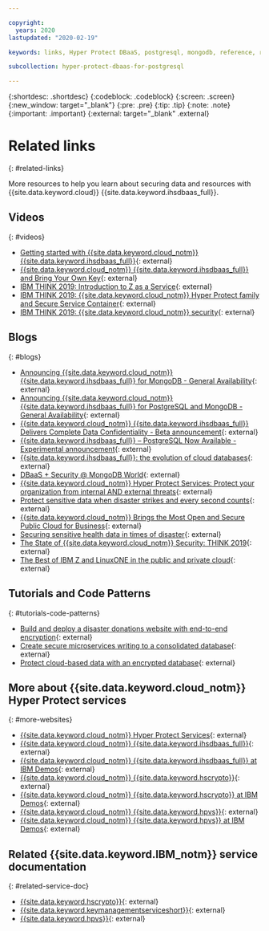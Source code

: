```yaml
---

copyright:
  years: 2020
lastupdated: "2020-02-19"

keywords: links, Hyper Protect DBaaS, postgresql, mongodb, reference, related information, related topics, related links, blogs, videos

subcollection: hyper-protect-dbaas-for-postgresql

---
```


{:shortdesc: .shortdesc}
{:codeblock: .codeblock}
{:screen: .screen}
{:new_window: target="_blank"}
{:pre: .pre}
{:tip: .tip}
{:note: .note}
{:important: .important}
{:external: target="_blank" .external}

# Related links
{: #related-links}

More resources to help you learn about securing data and resources with {{site.data.keyword.cloud}} {{site.data.keyword.ihsdbaas_full}}.

## Videos
{: #videos}

- [Getting started with {{site.data.keyword.cloud_notm}} {{site.data.keyword.ihsdbaas_full}}](https://youtu.be/YzQdszTI4Zg){: external}
- [{{site.data.keyword.cloud_notm}} {{site.data.keyword.ihsdbaas_full}} and Bring Your Own Key](https://youtu.be/DwD_PFXjROM){: external}
- [IBM THINK 2019: Introduction to Z as a Service](https://www.ibm.com/events/think/watch/replay/120157283/){: external}
- [IBM THINK 2019: {{site.data.keyword.cloud_notm}} Hyper Protect family and Secure Service Container](https://www.ibm.com/events/think/watch/replay/120171746/){: external}
- [IBM THINK 2019: {{site.data.keyword.cloud_notm}} security](https://www.ibm.com/events/think/watch/replay/120118486/){: external}

## Blogs
{: #blogs}

- [Announcing {{site.data.keyword.cloud_notm}} {{site.data.keyword.ihsdbaas_full}} for MongoDB - General Availability](https://www.ibm.com/blogs/systems/announcing-ibm-cloud-hyper-protect-dbaas-for-mongodb/){: external}
- [Announcing {{site.data.keyword.cloud_notm}} {{site.data.keyword.ihsdbaas_full}} for PostgreSQL and MongoDB - General Availability](https://www.ibm.com/cloud/blog/announcements/announcing-ibm-cloud-hyper-protect-dbaas-postgresql-and-mongodb){: external}
- [{{site.data.keyword.cloud_notm}} {{site.data.keyword.ihsdbaas_full}} Delivers Complete Data Confidentiality - Beta announcement](https://www.ibm.com/cloud/blog/announcements/ibm-cloud-hyper-protect-dbaas-delivers-complete-data-confidentiality){: external}
- [{{site.data.keyword.ihsdbaas_full}} – PostgreSQL Now Available - Experimental announcement](https://www.ibm.com/cloud/blog/announcements/hyper-protect-dbaas-postgresql-now-available){: external}
- [{{site.data.keyword.ihsdbaas_full}}: the evolution of cloud databases](https://www.ibm.com/blogs/systems/hyper-protect-dbaas-evolution-cloud-databases/){: external}
- [DBaaS + Security @ MongoDB World](https://www.ibm.com/blogs/systems/dbaas-security-mongodb-world/){: external}
- [{{site.data.keyword.cloud_notm}} Hyper Protect Services: Protect your organization from internal AND external threats](https://developer.ibm.com/technologies/security/blogs/hyper-protect-services-protect-your-org-from-internal-and-external-threats){: external}
- [Protect sensitive data when disaster strikes and every second counts](https://developer.ibm.com/blogs/keep-your-data-secure-when-disaster-strikes/){: external}
- [{{site.data.keyword.cloud_notm}} Brings the Most Open and Secure Public Cloud for Business](https://www.ibm.com/cloud/blog/announcing-new-public-cloud-capabilities){: external}
- [Securing sensitive health data in times of disaster](https://developer.ibm.com/blogs/tech-times-disaster/){: external}
- [The State of {{site.data.keyword.cloud_notm}} Security: THINK 2019](https://www.ibm.com/cloud/blog/cloud-security-right){: external}
- [The Best of IBM Z and LinuxONE in the public and private cloud](https://www.ibm.com/blogs/systems/the-best-of-ibm-z-and-linuxone-in-the-public-and-private-cloud/){: external}

## Tutorials and Code Patterns
{: #tutorials-code-patterns}

- [Build and deploy a disaster donations website with end-to-end encryption](https://developer.ibm.com/patterns/systems-create-a-secure-disaster-donations-website/){: external}
- [Create secure microservices writing to a consolidated database](https://developer.ibm.com/patterns/create-a-secured-microservices-and-deploy-it-to-a-consolidated-database/){: external}
- [Protect cloud-based data with an encrypted database](https://developer.ibm.com/tutorials/hyper-protect-your-data/){: external}

## More about {{site.data.keyword.cloud_notm}} Hyper Protect services
{: #more-websites}

- [{{site.data.keyword.cloud_notm}} Hyper Protect Services](https://www.ibm.com/cloud/hyper-protect-services){: external}
- [{{site.data.keyword.cloud_notm}} {{site.data.keyword.ihsdbaas_full}}](https://www.ibm.com/cloud/hyper-protect-dbaas){: external}
- [{{site.data.keyword.cloud_notm}} {{site.data.keyword.ihsdbaas_full}} at IBM Demos](https://www.ibm.com/demos/collection/IBM-Cloud-Hyper-Protect-DBaaS/){: external}
- [{{site.data.keyword.cloud_notm}} {{site.data.keyword.hscrypto}}](https://www.ibm.com/cloud/hyper-protect-crypto){: external}
- [{{site.data.keyword.cloud_notm}} {{site.data.keyword.hscrypto}} at IBM Demos](https://www.ibm.com/demos/collection/IBM-Cloud-Hyper-Protect-Crypto-Services/?lc=null){: external}
- [{{site.data.keyword.cloud_notm}} {{site.data.keyword.hpvs}}](https://www.ibm.com/cloud/hyper-protect-virtual-servers){: external}
- [{{site.data.keyword.cloud_notm}} {{site.data.keyword.hpvs}} at IBM Demos](https://www.ibm.com/demos/collection/IBM-Cloud-Hyper-Protect-Virtual-Server/){: external}

## Related {{site.data.keyword.IBM_notm}} service documentation
{: #related-service-doc}

- [{{site.data.keyword.hscrypto}}](/docs/hs-crypto){: external}
- [{{site.data.keyword.keymanagementserviceshort}}](/docs/key-protect){: external}
- [{{site.data.keyword.hpvs}}](/docs/hp-virtual-servers){: external}
